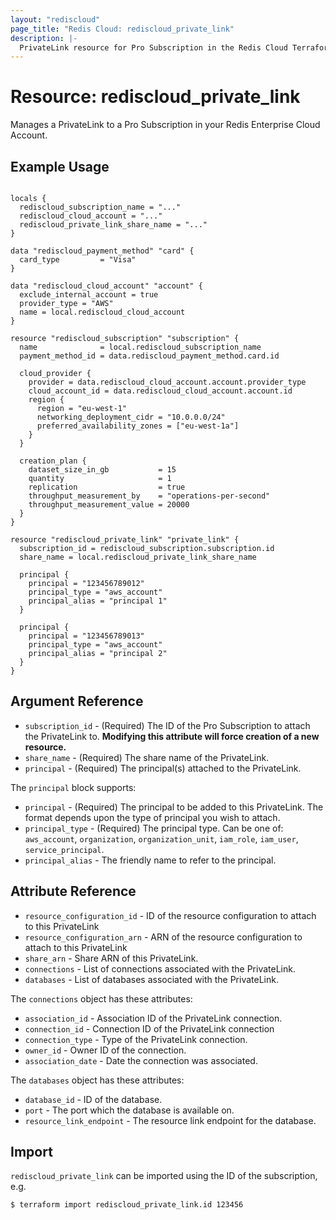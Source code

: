 ```yaml
---
layout: "rediscloud"
page_title: "Redis Cloud: rediscloud_private_link"
description: |-
  PrivateLink resource for Pro Subscription in the Redis Cloud Terraform provider.
---
```


# Resource: rediscloud_private_link

Manages a PrivateLink to a Pro Subscription in your Redis Enterprise Cloud Account.

## Example Usage

```hcl

locals {
  rediscloud_subscription_name = "..."
  rediscloud_cloud_account = "..."
  rediscloud_private_link_share_name = "..."
}

data "rediscloud_payment_method" "card" {
  card_type         = "Visa"
}

data "rediscloud_cloud_account" "account" {
  exclude_internal_account = true
  provider_type = "AWS"
  name = local.rediscloud_cloud_account
}

resource "rediscloud_subscription" "subscription" {
  name              = local.rediscloud_subscription_name
  payment_method_id = data.rediscloud_payment_method.card.id

  cloud_provider {
    provider = data.rediscloud_cloud_account.account.provider_type
    cloud_account_id = data.rediscloud_cloud_account.account.id
    region {
      region = "eu-west-1"
      networking_deployment_cidr = "10.0.0.0/24"
      preferred_availability_zones = ["eu-west-1a"]
    }
  }

  creation_plan {
    dataset_size_in_gb           = 15
    quantity                     = 1
    replication                  = true
    throughput_measurement_by    = "operations-per-second"
    throughput_measurement_value = 20000
  }
}

resource "rediscloud_private_link" "private_link" {
  subscription_id = rediscloud_subscription.subscription.id
  share_name = local.rediscloud_private_link_share_name

  principal {
    principal = "123456789012"
    principal_type = "aws_account"
    principal_alias = "principal 1"
  }

  principal {
    principal = "123456789013"
    principal_type = "aws_account"
    principal_alias = "principal 2"
  }
}
```

## Argument Reference

* `subscription_id` - (Required) The ID of the Pro Subscription to attach the PrivateLink to. **Modifying this attribute will force creation of a new resource.**
* `share_name` - (Required) The share name of the PrivateLink.
* `principal` - (Required) The principal(s) attached to the PrivateLink.

The `principal` block supports:
* `principal` - (Required) The principal to be added to this PrivateLink. The format depends upon the type of principal you wish to attach.
* `principal_type` - (Required) The principal type. Can be one of: `aws_account`, `organization`, `organization_unit`, `iam_role`, `iam_user`, `service_principal`.
* `principal_alias` - The friendly name to refer to the principal.


## Attribute Reference

* `resource_configuration_id` - ID of the resource configuration to attach to this PrivateLink
* `resource_configuration_arn` - ARN of the resource configuration to attach to this PrivateLink
* `share_arn` - Share ARN of this PrivateLink.
* `connections` - List of connections associated with the PrivateLink.
* `databases` - List of databases associated with the PrivateLink.

The `connections` object has these attributes:

* `association_id` - Association ID of the PrivateLink connection.
* `connection_id` - Connection ID of the PrivateLink connection
* `connection_type` - Type of the PrivateLink connection.
* `owner_id` - Owner ID of the connection.
* `association_date` - Date the connection was associated.

The `databases` object has these attributes:
* `database_id` - ID of the database.
* `port` - The port which the database is available on.
* `resource_link_endpoint` - The resource link endpoint for the database.

## Import
`rediscloud_private_link` can be imported using the ID of the subscription, e.g.

```
$ terraform import rediscloud_private_link.id 123456
```
